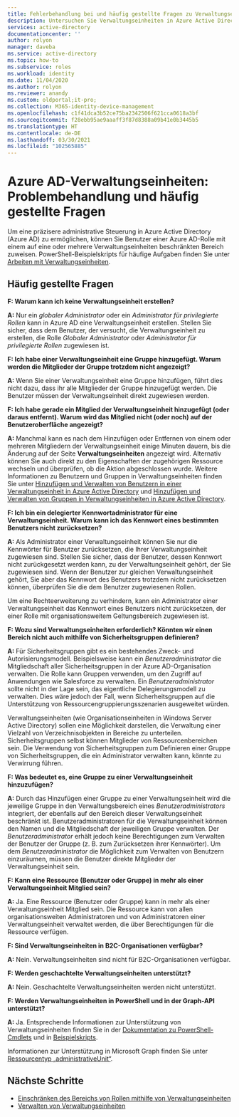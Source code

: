 ```yaml
---
title: Fehlerbehandlung bei und häufig gestellte Fragen zu Verwaltungseinheiten – Azure Active Directory | Microsoft-Dokumentation
description: Untersuchen Sie Verwaltungseinheiten in Azure Active Directory, um Berechtigungen mit eingeschränktem Bereich zu erteilen.
services: active-directory
documentationcenter: ''
author: rolyon
manager: daveba
ms.service: active-directory
ms.topic: how-to
ms.subservice: roles
ms.workload: identity
ms.date: 11/04/2020
ms.author: rolyon
ms.reviewer: anandy
ms.custom: oldportal;it-pro;
ms.collection: M365-identity-device-management
ms.openlocfilehash: c1f41dca3b52ce75ba2342506f621cca0618a3bf
ms.sourcegitcommit: f28ebb95ae9aaaff3f87d8388a09b41e0b3445b5
ms.translationtype: HT
ms.contentlocale: de-DE
ms.lasthandoff: 03/30/2021
ms.locfileid: "102565885"
---
```

# <a name="azure-ad-administrative-units-troubleshooting-and-faq"></a>Azure AD-Verwaltungseinheiten: Problembehandlung und häufig gestellte Fragen

Um eine präzisere administrative Steuerung in Azure Active Directory (Azure AD) zu ermöglichen, können Sie Benutzer einer Azure AD-Rolle mit einem auf eine oder mehrere Verwaltungseinheiten beschränkten Bereich zuweisen. PowerShell-Beispielskripts für häufige Aufgaben finden Sie unter [Arbeiten mit Verwaltungseinheiten](/powershell/azure/active-directory/working-with-administrative-units).

## <a name="frequently-asked-questions"></a>Häufig gestellte Fragen

**F: Warum kann ich keine Verwaltungseinheit erstellen?**

**A:** Nur ein *globaler Administrator* oder ein *Administrator für privilegierte Rollen* kann in Azure AD eine Verwaltungseinheit erstellen. Stellen Sie sicher, dass dem Benutzer, der versucht, die Verwaltungseinheit zu erstellen, die Rolle *Globaler Administrator* oder *Administrator für privilegierte Rollen* zugewiesen ist.

**F: Ich habe einer Verwaltungseinheit eine Gruppe hinzugefügt. Warum werden die Mitglieder der Gruppe trotzdem nicht angezeigt?**

**A:** Wenn Sie einer Verwaltungseinheit eine Gruppe hinzufügen, führt dies nicht dazu, dass ihr alle Mitglieder der Gruppe hinzugefügt werden. Die Benutzer müssen der Verwaltungseinheit direkt zugewiesen werden.

**F: Ich habe gerade ein Mitglied der Verwaltungseinheit hinzugefügt (oder daraus entfernt). Warum wird das Mitglied nicht (oder noch) auf der Benutzeroberfläche angezeigt?**

**A:** Manchmal kann es nach dem Hinzufügen oder Entfernen von einem oder mehreren Mitgliedern der Verwaltungseinheit einige Minuten dauern, bis die Änderung auf der Seite **Verwaltungseinheiten** angezeigt wird. Alternativ können Sie auch direkt zu den Eigenschaften der zugehörigen Ressource wechseln und überprüfen, ob die Aktion abgeschlossen wurde. Weitere Informationen zu Benutzern und Gruppen in Verwaltungseinheiten finden Sie unter [Hinzufügen und Verwalten von Benutzern in einer Verwaltungseinheit in Azure Active Directory](admin-units-add-manage-users.md) und [Hinzufügen und Verwalten von Gruppen in Verwaltungseinheiten in Azure Active Directory](admin-units-add-manage-groups.md).

**F: Ich bin ein delegierter Kennwortadministrator für eine Verwaltungseinheit. Warum kann ich das Kennwort eines bestimmten Benutzers nicht zurücksetzen?**

**A:** Als Administrator einer Verwaltungseinheit können Sie nur die Kennwörter für Benutzer zurücksetzen, die Ihrer Verwaltungseinheit zugewiesen sind. Stellen Sie sicher, dass der Benutzer, dessen Kennwort nicht zurückgesetzt werden kann, zu der Verwaltungseinheit gehört, der Sie zugewiesen sind. Wenn der Benutzer zur gleichen Verwaltungseinheit gehört, Sie aber das Kennwort des Benutzers trotzdem nicht zurücksetzen können, überprüfen Sie die dem Benutzer zugewiesenen Rollen. 

Um eine Rechteerweiterung zu verhindern, kann ein Administrator einer Verwaltungseinheit das Kennwort eines Benutzers nicht zurücksetzen, der einer Rolle mit organisationsweitem Geltungsbereich zugewiesen ist.

**F: Wozu sind Verwaltungseinheiten erforderlich? Könnten wir einen Bereich nicht auch mithilfe von Sicherheitsgruppen definieren?**

**A:** Für Sicherheitsgruppen gibt es ein bestehendes Zweck- und Autorisierungsmodell. Beispielsweise kann ein *Benutzeradministrator* die Mitgliedschaft aller Sicherheitsgruppen in der Azure AD-Organisation verwalten. Die Rolle kann Gruppen verwenden, um den Zugriff auf Anwendungen wie Salesforce zu verwalten. Ein *Benutzeradministrator* sollte nicht in der Lage sein, das eigentliche Delegierungsmodell zu verwalten. Dies wäre jedoch der Fall, wenn Sicherheitsgruppen auf die Unterstützung von Ressourcengruppierungsszenarien ausgeweitet würden. 

Verwaltungseinheiten (wie Organisationseinheiten in Windows Server Active Directory) sollen eine Möglichkeit darstellen, die Verwaltung einer Vielzahl von Verzeichnisobjekten in Bereiche zu unterteilen. Sicherheitsgruppen selbst können Mitglieder von Ressourcenbereichen sein. Die Verwendung von Sicherheitsgruppen zum Definieren einer Gruppe von Sicherheitsgruppen, die ein Administrator verwalten kann, könnte zu Verwirrung führen.

**F: Was bedeutet es, eine Gruppe zu einer Verwaltungseinheit hinzuzufügen?**

**A:** Durch das Hinzufügen einer Gruppe zu einer Verwaltungseinheit wird die jeweilige Gruppe in den Verwaltungsbereich eines *Benutzeradministrators* integriert, der ebenfalls auf den Bereich dieser Verwaltungseinheit beschränkt ist. Benutzeradministratoren für die Verwaltungseinheit können den Namen und die Mitgliedschaft der jeweiligen Gruppe verwalten. Der *Benutzeradministrator* erhält jedoch keine Berechtigungen zum Verwalten der Benutzer der Gruppe (z. B. zum Zurücksetzen ihrer Kennwörter). Um dem *Benutzeradministrator* die Möglichkeit zum Verwalten von Benutzern einzuräumen, müssen die Benutzer direkte Mitglieder der Verwaltungseinheit sein.

**F: Kann eine Ressource (Benutzer oder Gruppe) in mehr als einer Verwaltungseinheit Mitglied sein?**

**A:** Ja. Eine Ressource (Benutzer oder Gruppe) kann in mehr als einer Verwaltungseinheit Mitglied sein. Die Ressource kann von allen organisationsweiten Administratoren und von Administratoren einer Verwaltungseinheit verwaltet werden, die über Berechtigungen für die Ressource verfügen.

**F: Sind Verwaltungseinheiten in B2C-Organisationen verfügbar?**

**A:** Nein. Verwaltungseinheiten sind nicht für B2C-Organisationen verfügbar.

**F: Werden geschachtelte Verwaltungseinheiten unterstützt?**

**A:** Nein. Geschachtelte Verwaltungseinheiten werden nicht unterstützt.

**F: Werden Verwaltungseinheiten in PowerShell und in der Graph-API unterstützt?**

**A:** Ja. Entsprechende Informationen zur Unterstützung von Verwaltungseinheiten finden Sie in der [Dokumentation zu PowerShell-Cmdlets](/powershell/module/Azuread/) und in [Beispielskripts](/powershell/azure/active-directory/working-with-administrative-units).

Informationen zur Unterstützung in Microsoft Graph finden Sie unter [Ressourcentyp „administrativeUnit“](/graph/api/resources/administrativeunit).

## <a name="next-steps"></a>Nächste Schritte

- [Einschränken des Bereichs von Rollen mithilfe von Verwaltungseinheiten](administrative-units.md)
- [Verwalten von Verwaltungseinheiten](admin-units-manage.md)

